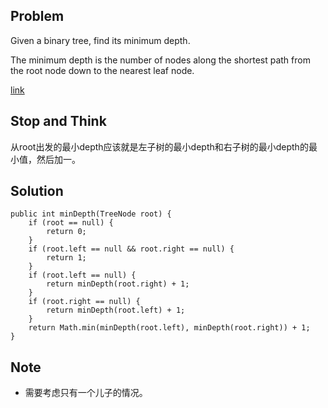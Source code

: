 ## Problem

Given a binary tree, find its minimum depth.

The minimum depth is the number of nodes along the shortest path from the root node down to the nearest leaf node.

[link](http://leetcode.com/onlinejudge#question_111)

## Stop and Think

从root出发的最小depth应该就是左子树的最小depth和右子树的最小depth的最小值，然后加一。

## Solution

    public int minDepth(TreeNode root) {
        if (root == null) {
        	return 0;
        }
        if (root.left == null && root.right == null) {
        	return 1;
        }
        if (root.left == null) {
        	return minDepth(root.right) + 1;
        }
        if (root.right == null) {
        	return minDepth(root.left) + 1;
        }
        return Math.min(minDepth(root.left), minDepth(root.right)) + 1;
    }


## Note

- 需要考虑只有一个儿子的情况。
